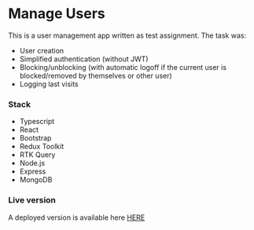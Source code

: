 # Manage Users

This is a user management app written as test assignment. The task was:
- User creation
- Simplified authentication (without JWT)
- Blocking/unblocking (with automatic logoff if the current user is blocked/removed by themselves or other user)
- Logging last visits

### Stack

- Typescript
- React
- Bootstrap
- Redux Toolkit
- RTK Query
- Node.js
- Express
- MongoDB

### Live version

A deployed version is available here [HERE](https://manageusers.cyclic.app)